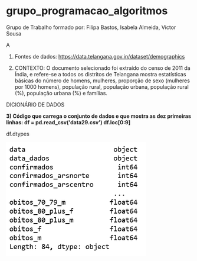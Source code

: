 # grupo_programacao_algoritmos
Grupo de Trabalho formado por: Filipa Bastos, Isabela Almeida, Victor Sousa

A
1) Fontes de dados: https://data.telangana.gov.in/dataset/demographics

2) CONTEXTO: O documento selecionado foi extraído do censo de 2011 da Índia, e refere-se a todos os distritos de Telangana mostra estatísticas básicas do número de homens, mulheres, proporção de sexo (mulheres por 1000 homens), população rural, população urbana, população rural (%), população urbana (%) e famílias.

DICIONÁRIO DE DADOS

**3) Código que carrega o conjunto de dados e que mostra as dez primeiras linhas:
df = pd.read_csv('data29.csv')
df.loc[0:9]**

df.dtypes



![grupo_dtypes.PNG](https://github.com/filipabastos/grupo_programacao_algoritmos/blob/master/grupo_dtypes.PNG)



